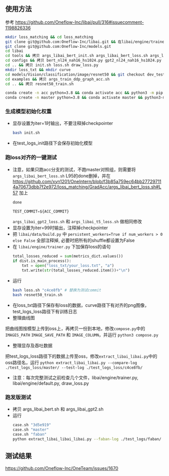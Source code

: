 ## 使用方法

参考 https://github.com/Oneflow-Inc/libai/pull/316#issuecomment-1198826336

```bash
mkdir loss_matching && cd loss_matching
git clone git@github.com:Oneflow-Inc/libai.git && 在libai/engine/trainer.py里添加显存输出代码
git clone git@github.com:Oneflow-Inc/models.git
cd libai
cd tools && 拷贝 args_libai_bert_init.sh args_libai_bert_loss.sh args_libai_gpt2_init.sh args_libai_gpt2_loss.sh args_libai_t5_init.sh args_libai_t5_loss.sh
cd configs && 拷贝 bert_nl24_nah16_hs1024.py gpt2_nl24_nah16_hs1024.py t5_nl12_nah12_hs768.py
cd .. && 拷贝 init.sh loss.sh draw_loss.py
mkdir loss_txt && mkdir curve
cd models/Vision/classification/image/resnet50 && git checkout dev_test_resnet50_accuracy
cd examples && 拷贝 args_train_ddp_graph_acc.sh
cd .. && 拷贝 resnet50_train.sh

conda create -n acc python=3.8 && conda activate acc && python3 -m pip install https://oneflow-staging.oss-cn-beijing.aliyuncs.com/canary/commit/c4ce8fbe451a59f41c88ebe6ec0f1abfb8210a4c/cu112/oneflow-0.8.1%2Bcu112.git.c4ce8fbe4-cp38-cp38-manylinux_2_17_x86_64.manylinux2014_x86_64.whl
conda create -n master python=3.8 && conda activate master && python3-m pip install https://oneflow-staging.oss-cn-beijing.aliyuncs.com/canary/commit/cd3b12669fa07cb3e66ad76d52fbaad85e56d39f/cu112/oneflow-0.8.1%2Bcu112.git.cd3b1266-cp38-cp38-manylinux_2_17_x86_64.manylinux2014_x86_64.whl
```

### 生成模型初始化权重
- 显存设置为iter=1时输出，不要注释掉checkpointer
    ```bash
    bash init.sh
    ```
- 在test_logs_init路径下会保存初始化模型

### 跑loss对齐的一键测试
- 注意，如果只跑acc分支的测试，不跑master对照组，则需要将`args_libai_bert_loss.sh` L95的done删掉，并在 https://github.com/xyn1201/OneIntern/blob/f3b85a759ec64bb277297114a70673dbb7f2e972/loss_matching/GradAcc/args_libai_bert_loss.sh#L57 加上
    ```python
    done

    TEST_COMMIT=${ACC_COMMIT}
    ```
    `args_libai_gpt2_loss.sh` 和 `args_libai_t5_loss.sh` 做相同修改
- 显存设置为iter=99时输出，注释掉checkpointer
- 把 `libai/data/build.py` 中 `persistent_workers=True if num_workers > 0 else False` 全部注释掉, 必要时把所有的shuffle都设置为False
- 在 `libai/engine/trainer.py` 下加保存loss的语句
    ```python
    total_losses_reduced = sum(metrics_dict.values())
    if dist.is_main_process():
        txt = open("loss_txt/your_loss.txt", "a")
        txt.write(str(total_losses_reduced.item())+"\n")
    ```
- 运行
    ```bash
    bash loss.sh "c4ce8fb" # 替换为测试commit
    bash resnet50_train.sh
    ```
- 在loss_txt路径下保存有loss的数据，curve路径下有对齐的png图像，test_logs_loss路径下有训练日志
- 整理曲线图

把曲线图按模型上传到oss上，再拷贝一份到本地，修改`compose.py`中的 `IMAGES_PATH` `IMAGE_SAVE_PATH` 和 `IMAGE_COLUMN`，并运行 `python3 compose.py`
- 整理显存及吞吐数据

把test_logs_loss路径下的数据上传至oss，修改`extract_libai_libai.py`中的oss路径名，运行 `python extract_libai_libai.py --compare-log ./test_logs_loss/master/ --test-log ./test_logs_loss/c4ce8fb/`
- 注意：每次完整测试之前检查几个文件，libai/engine/trainer.py, libai/engine/default.py, draw_loss.py

### 跑发版测试
- 拷贝 args_libai_bert.sh 和 args_libai_gpt2.sh
- 运行 
    ```bash 
    case.sh "3d5e919"
    case.sh "master"
    case.sh "faban"
    python extract_libai_libai_libai.py --faban-log ./test_logs/faban/ --compare-log ./test_logs/master/ --test-log ./test_logs/3d5e919/ --oneflow-commit "3d5e919"
    ```

## 测试结果

https://github.com/Oneflow-Inc/OneTeam/issues/1670
